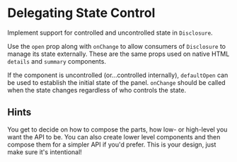 # Delegating State Control

Implement support for controlled and uncontrolled state in `Disclosure`.

Use the `open` prop along with `onChange` to allow consumers of `Disclosure` to manage its state externally. These are the same props used on native HTML `details` and `summary` components.

If the component is uncontrolled (or...controlled internally), `defaultOpen` can be used to establish the initial state of the panel. `onChange` should be called when the state changes regardless of who controls the state.

## Hints

You get to decide on how to compose the parts, how low- or high-level you want the API to be. You can also create lower level components and then compose them for a simpler API if you'd prefer. This is your design, just make sure it's intentional!
